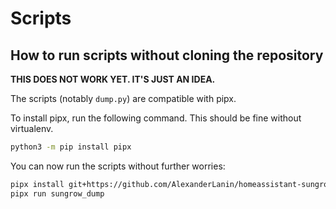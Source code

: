 # Scripts

## How to run scripts without cloning the repository

**THIS DOES NOT WORK YET. IT'S JUST AN IDEA.**

The scripts (notably `dump.py`) are compatible with pipx.

To install pipx, run the following command. This should be fine without virtualenv.

```bash
python3 -m pip install pipx
```

You can now run the scripts without further worries:

```bash
pipx install git+https://github.com/AlexanderLanin/homeassistant-sungrow@temp
pipx run sungrow_dump
```
